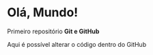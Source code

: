 # Olá, Mundo!
 Primeiro repositório **Git e GitHub**

Aqui é possível alterar o código dentro do GitHub
